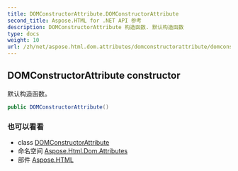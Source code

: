 ```yaml
---
title: DOMConstructorAttribute.DOMConstructorAttribute
second_title: Aspose.HTML for .NET API 参考
description: DOMConstructorAttribute 构造函数. 默认构造函数
type: docs
weight: 10
url: /zh/net/aspose.html.dom.attributes/domconstructorattribute/domconstructorattribute/
---
```

## DOMConstructorAttribute constructor

默认构造函数。

```csharp
public DOMConstructorAttribute()
```

### 也可以看看

* class [DOMConstructorAttribute](../)
* 命名空间 [Aspose.Html.Dom.Attributes](../../domconstructorattribute/)
* 部件 [Aspose.HTML](../../../)


